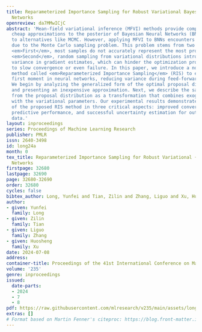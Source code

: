 ```yaml
---
title: Reparameterized Importance Sampling for Robust Variational Bayesian Neural
  Networks
openreview: da7MMwICjC
abstract: 'Mean-field variational inference (MFVI) methods provide computationally
  cheap approximations to the posterior of Bayesian Neural Networks (BNNs) when compared
  to alternatives like MCMC. However, applying MFVI to BNNs encounters limitations
  due to the Monte Carlo sampling problem. This problem stems from two main issues.
  <em>First</em>, most samples do not accurately represent the most probable weights.
  <em>Second</em>, random sampling from variational distributions introduces high
  variance in gradient estimates, which can hinder the optimization process, leading
  to slow convergence or even failure. In this paper, we introduce a novel sampling
  method called <em>Reparameterized Importance Sampling</em> (RIS) to estimate the
  first moment in neural networks, reducing variance during feed-forward propagation.
  We begin by analyzing the generalized form of the optimal proposal distribution
  and presenting an inexpensive approximation. Next, we describe the sampling process
  from the proposal distribution as a transformation that combines exogenous randomness
  with the variational parameters. Our experimental results demonstrate the effectiveness
  of the proposed RIS method in three critical aspects: improved convergence, enhanced
  predictive performance, and successful uncertainty estimation for out-of-distribution
  data.'
layout: inproceedings
series: Proceedings of Machine Learning Research
publisher: PMLR
issn: 2640-3498
id: long24a
month: 0
tex_title: Reparameterized Importance Sampling for Robust Variational {B}ayesian Neural
  Networks
firstpage: 32680
lastpage: 32690
page: 32680-32690
order: 32680
cycles: false
bibtex_author: Long, Yunfei and Tian, Zilin and Zhang, Liguo and Xu, Huosheng
author:
- given: Yunfei
  family: Long
- given: Zilin
  family: Tian
- given: Liguo
  family: Zhang
- given: Huosheng
  family: Xu
date: 2024-07-08
address:
container-title: Proceedings of the 41st International Conference on Machine Learning
volume: '235'
genre: inproceedings
issued:
  date-parts:
  - 2024
  - 7
  - 8
pdf: https://raw.githubusercontent.com/mlresearch/v235/main/assets/long24a/long24a.pdf
extras: []
# Format based on Martin Fenner's citeproc: https://blog.front-matter.io/posts/citeproc-yaml-for-bibliographies/
---
```

